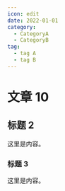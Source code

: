 ```yaml
---
icon: edit
date: 2022-01-01
category:
  - CategoryA
  - CategoryB
tag:
  - tag A
  - tag B
---
```


# 文章 10

## 标题 2

这里是内容。

### 标题 3

这里是内容。

